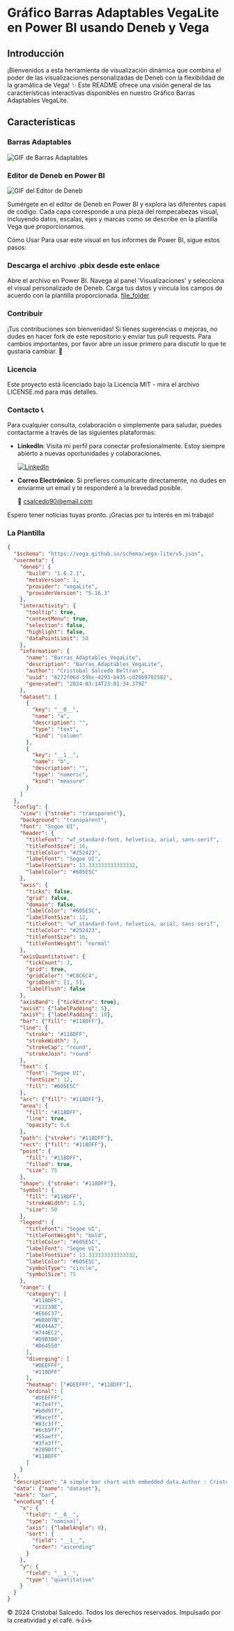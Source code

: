 # Gráfico Barras Adaptables VegaLite en Power BI usando Deneb y Vega

## Introducción

¡Bienvenidos a esta herramienta de visualización dinámica que combina el poder de las visualizaciones personalizadas de Deneb con la flexibilidad de la gramática de Vega! :sparkles: Este README ofrece una visión general de las características interactivas disponibles en nuestro Gráfico Barras Adaptables VegaLite.

## Características

### Barras Adaptables

![GIF de Barras Adaptables](https://github.com/cristobalsalcedo90/PowerBI-Deneb/blob/57b0678961104a11282e45bba0c2a8580a2a6d44/Dispersi%C3%B3n_Etiquetados/Files/Dispersi%C3%B3n_Etiquetada.gif)

### Editor de Deneb en Power BI

![GIF del Editor de Deneb](https://github.com/cristobalsalcedo90/PowerBI-Deneb/blob/400277d127b2ab90e29d3e5481f0b7897abdfebc/Gr%C3%A1ficos_Barras_Adaptables/Files/Editor%20de%20Deneb.gif)

Sumérgete en el editor de Deneb en Power BI y explora las diferentes capas de código. Cada capa corresponde a una pieza del rompecabezas visual, incluyendo datos, escalas, ejes y marcas como se describe en la plantilla Vega que proporcionamos.

Cómo Usar
Para usar este visual en tus informes de Power BI, sigue estos pasos:

### Descarga el archivo .pbix desde este enlace

Abre el archivo en Power BI.
Navega al panel 'Visualizaciones' y selecciona el visual personalizado de Deneb.
Carga tus datos y vincula los campos de acuerdo con la plantilla proporcionada.  [file_folder](https://github.com/cristobalsalcedo90/PowerBI-Deneb/raw/main/Gr%C3%A1ficos_Barras_Adaptables/Files/Barras_Adaptables_VegaLite.pbix)

### Contribuir

¡Tus contribuciones son bienvenidas! Si tienes sugerencias o mejoras, no dudes en hacer fork de este repositorio y enviar tus pull requests. Para cambios importantes, por favor abre un issue primero para discutir lo que te gustaría cambiar. :handshake:

### Licencia

Este proyecto está licenciado bajo la Licencia MIT - mira el archivo LICENSE.md para más detalles.

### Contacto :telephone_receiver:

Para cualquier consulta, colaboración o simplemente para saludar, puedes contactarme a través de las siguientes plataformas:

- **LinkedIn**: Visita mi perfil para conectar profesionalmente. Estoy siempre abierto a nuevas oportunidades y colaboraciones.

  [![LinkedIn](https://img.shields.io/badge/LinkedIn-Cristobal%20Salcedo-blue)](https://www.linkedin.com/in/cristobal-salcedo)

- **Correo Electrónico**: Si prefieres comunicarte directamente, no dudes en enviarme un email y te responderé a la brevedad posible.

  :e-mail: <csalcedo90@email.com>

Espero tener noticias tuyas pronto. ¡Gracias por tu interés en mi trabajo!

### La Plantilla

```json
{
  "$schema": "https://vega.github.io/schema/vega-lite/v5.json",
  "usermeta": {
    "deneb": {
      "build": "1.6.2.1",
      "metaVersion": 1,
      "provider": "vegaLite",
      "providerVersion": "5.16.3"
    },
    "interactivity": {
      "tooltip": true,
      "contextMenu": true,
      "selection": false,
      "highlight": false,
      "dataPointLimit": 50
    },
    "information": {
      "name": "Barras_Adaptables_VegaLite",
      "description": "Barras_Adaptables_VegaLite",
      "author": "Cristobal Salcedo Beltran",
      "uuid": "8272f06d-59bc-4293-b435-cd28b9702582",
      "generated": "2024-03-14T23:01:34.379Z"
    },
    "dataset": [
      {
        "key": "__0__",
        "name": "a",
        "description": "",
        "type": "text",
        "kind": "column"
      },
      {
        "key": "__1__",
        "name": "b",
        "description": "",
        "type": "numeric",
        "kind": "measure"
      }
    ]
  },
  "config": {
    "view": {"stroke": "transparent"},
    "background": "transparent",
    "font": "Segoe UI",
    "header": {
      "titleFont": "wf_standard-font, helvetica, arial, sans-serif",
      "titleFontSize": 16,
      "titleColor": "#252423",
      "labelFont": "Segoe UI",
      "labelFontSize": 13.333333333333332,
      "labelColor": "#605E5C"
    },
    "axis": {
      "ticks": false,
      "grid": false,
      "domain": false,
      "labelColor": "#605E5C",
      "labelFontSize": 12,
      "titleFont": "wf_standard-font, helvetica, arial, sans-serif",
      "titleColor": "#252423",
      "titleFontSize": 16,
      "titleFontWeight": "normal"
    },
    "axisQuantitative": {
      "tickCount": 3,
      "grid": true,
      "gridColor": "#C8C6C4",
      "gridDash": [1, 5],
      "labelFlush": false
    },
    "axisBand": {"tickExtra": true},
    "axisX": {"labelPadding": 5},
    "axisY": {"labelPadding": 10},
    "bar": {"fill": "#118DFF"},
    "line": {
      "stroke": "#118DFF",
      "strokeWidth": 3,
      "strokeCap": "round",
      "strokeJoin": "round"
    },
    "text": {
      "font": "Segoe UI",
      "fontSize": 12,
      "fill": "#605E5C"
    },
    "arc": {"fill": "#118DFF"},
    "area": {
      "fill": "#118DFF",
      "line": true,
      "opacity": 0.6
    },
    "path": {"stroke": "#118DFF"},
    "rect": {"fill": "#118DFF"},
    "point": {
      "fill": "#118DFF",
      "filled": true,
      "size": 75
    },
    "shape": {"stroke": "#118DFF"},
    "symbol": {
      "fill": "#118DFF",
      "strokeWidth": 1.5,
      "size": 50
    },
    "legend": {
      "titleFont": "Segoe UI",
      "titleFontWeight": "bold",
      "titleColor": "#605E5C",
      "labelFont": "Segoe UI",
      "labelFontSize": 13.333333333333332,
      "labelColor": "#605E5C",
      "symbolType": "circle",
      "symbolSize": 75
    },
    "range": {
      "category": [
        "#118DFF",
        "#12239E",
        "#E66C37",
        "#6B007B",
        "#E044A7",
        "#744EC2",
        "#D9B300",
        "#D64550"
      ],
      "diverging": [
        "#DEEFFF",
        "#118DFF"
      ],
      "heatmap": ["#DEEFFF", "#118DFF"],
      "ordinal": [
        "#DEEFFF",
        "#c7e4ff",
        "#b0d9ff",
        "#9aceff",
        "#83c3ff",
        "#6cb9ff",
        "#55aeff",
        "#3fa3ff",
        "#2898ff",
        "#118DFF"
      ]
    }
  },
  "description": "A simple bar chart with embedded data.Author : Cristobal Salcedo Beltran, Email address: csalcedo90@gmail.com",
  "data": {"name": "dataset"},
  "mark": "bar",
  "encoding": {
    "x": {
      "field": "__0__",
      "type": "nominal",
      "axis": {"labelAngle": 0},
      "sort": {
        "field": "__1__",
        "order": "ascending"
      }
    },
    "y": {
      "field": "__1__",
      "type": "quantitative"
    }
  }
}
```

© 2024 Cristobal Salcedo. Todos los derechos reservados. Impulsado por la creatividad y el café. :coffee:👍☕️
